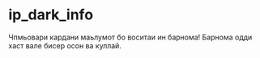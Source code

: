 # ip_dark_info
Чпмьовари кардани маьлумот бо воситаи ин барнома! Барнома одди хаст вале бисер осон ва куллай.
